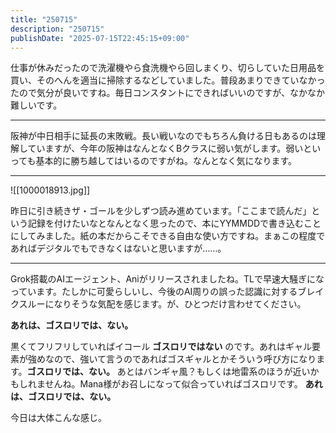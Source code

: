 ```yaml
---
title: "250715"
description: "250715"
publishDate: "2025-07-15T22:45:15+09:00"
---
```


仕事が休みだったので洗濯機やら食洗機やら回しまくり、切らしていた日用品を買い、そのへんを適当に掃除するなどしていました。普段あまりできていなかったので気分が良いですね。毎日コンスタントにできればいいのですが、なかなか難しいです。

---

阪神が中日相手に延長の末敗戦。長い戦いなのでもちろん負ける日もあるのは理解していますが、今年の阪神はなんとなくBクラスに弱い気がします。弱いといっても基本的に勝ち越してはいるのですがね。なんとなく気になります。

---

![[1000018913.jpg]]

昨日に引き続きザ・ゴールを少しずつ読み進めています。「ここまで読んだ」という記録を付けたいなとなんとなく思ったので、本にYYMMDDで書き込むことにしてみました。紙の本だからこそできる自由な使い方ですね。まぁこの程度であればデジタルでもできなくはないと思いますが……。

---

Grok搭載のAIエージェント、Aniがリリースされましたね。TLで早速大騒ぎになっています。たしかに可愛らしいし、今後のAI周りの誤った認識に対するブレイクスルーになりそうな気配を感じます。が、ひとつだけ言わせてください。

**あれは、ゴスロリでは、ない。**

黒くてフリフリしていればイコール **ゴスロリではない** のです。あれはギャル要素が強めなので、強いて言うのであればゴスギャルとかそういう呼び方になります。**ゴスロリでは、ない。** あとはバンギャ風？もしくは地雷系のほうが近いかもしれませんね。Mana様がお召しになって似合っていればゴスロリです。 **あれは、ゴスロリでは、ない。**

今日は大体こんな感じ。